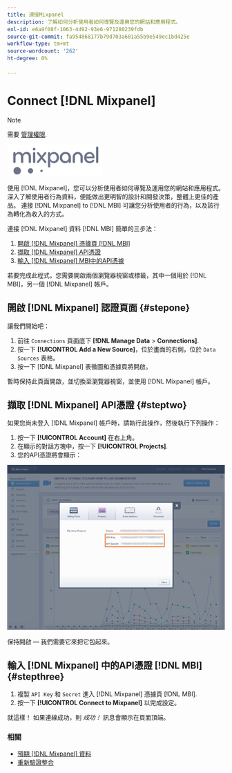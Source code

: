 ```yaml
---
title: 連接Mixpanel
description: 了解如何分析使用者如何導覽及運用您的網站和應用程式。
exl-id: e6a9f08f-1063-4d92-93e6-971280239fdb
source-git-commit: fa954868177b79d703a601a55b9e549ec1bd425e
workflow-type: tm+mt
source-wordcount: '262'
ht-degree: 0%

---
```


# Connect [!DNL Mixpanel]

>[!NOTE]
>
>需要 [管理權限](../../../administrator/user-management/user-management.md).

![](../../../assets/Mixpanel_logo.png)

使用 [!DNL Mixpanel]，您可以分析使用者如何導覽及運用您的網站和應用程式。 深入了解使用者行為資料，便能做出更明智的設計和開發決策，整體上更佳的產品。 連接 [!DNL Mixpanel] to [!DNL MBI] 可讓您分析使用者的行為，以及該行為轉化為收入的方式。

連接 [!DNL Mixpanel] 資料 [!DNL MBI] 簡單的三步法：

1. [開啟 [!DNL Mixpanel] 憑據頁 [!DNL MBI]](#stepone)
1. [擷取 [!DNL Mixpanel] API憑證](#steptwo)
1. [輸入 [!DNL Mixpanel] MBI中的API憑據](#stepthree)

若要完成此程式，您需要開啟兩個瀏覽器視窗或標籤，其中一個用於 [!DNL MBI]，另一個 [!DNL Mixpanel] 帳戶。

## 開啟 [!DNL Mixpanel] 認證頁面 {#stepone}

讓我們開始吧：

1. 前往 `Connections` 頁面底下 **[!DNL Manage Data** > **Connections]**.
1. 按一下 **[!UICONTROL Add a New Source]**，位於畫面的右側，位於 `Data Sources` 表格。
1. 按一下 [!DNL Mixpanel] 表徵圖和憑據頁將開啟。

暫時保持此頁面開啟，並切換至瀏覽器視窗，並使用 [!DNL Mixpanel] 帳戶。

## 擷取 [!DNL Mixpanel] API憑證 {#steptwo}

如果您尚未登入 [!DNL Mixpanel] 帳戶時，請執行此操作，然後執行下列操作：

1. 按一下 **[!UICONTROL Account]** 在右上角。
1. 在顯示的對話方塊中，按一下 **[!UICONTROL Projects]**.
1. 您的API憑證將會顯示：

![擷取Mixpanel API憑證](../../../assets/Mixpanel_API_creds.png)

保持開啟 — 我們需要它來把它包起來。

## 輸入 [!DNL Mixpanel] 中的API憑證 [!DNL MBI] {#stepthree}

1. 複製 `API Key` 和 `Secret` 進入 [!DNL Mixpanel] 憑據頁 [!DNL MBI].
1. 按一下 **[!UICONTROL Connect to Mixpanel]** 以完成設定。

就這樣！ 如果連線成功，則 _成功！_ 訊息會顯示在頁面頂端。

### 相關

* [預期 [!DNL Mixpanel] 資料](../integrations/mixpanel-data.md)
* [重新驗證整合](https://experienceleague.adobe.com/docs/commerce-knowledge-base/kb/how-to/mbi-reauthenticating-integrations.html?lang=en)

